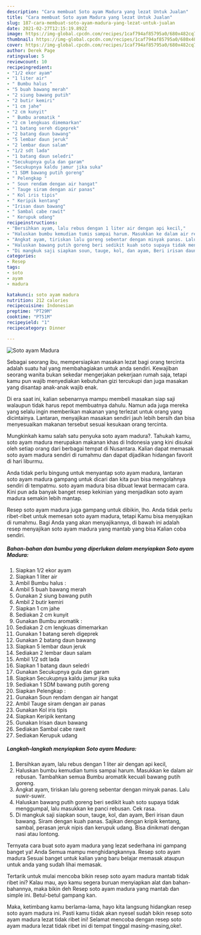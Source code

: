 ```yaml
---
description: "Cara membuat Soto ayam Madura yang lezat Untuk Jualan"
title: "Cara membuat Soto ayam Madura yang lezat Untuk Jualan"
slug: 187-cara-membuat-soto-ayam-madura-yang-lezat-untuk-jualan
date: 2021-02-27T12:15:19.892Z
image: https://img-global.cpcdn.com/recipes/1caf794af85795a0/680x482cq70/soto-ayam-madura-foto-resep-utama.jpg
thumbnail: https://img-global.cpcdn.com/recipes/1caf794af85795a0/680x482cq70/soto-ayam-madura-foto-resep-utama.jpg
cover: https://img-global.cpcdn.com/recipes/1caf794af85795a0/680x482cq70/soto-ayam-madura-foto-resep-utama.jpg
author: Derek Page
ratingvalue: 5
reviewcount: 10
recipeingredient:
- "1/2 ekor ayam"
- "1 liter air"
- " Bumbu halus "
- "5 buah bawang merah"
- "2 siung bawang putih"
- "2 butir kemiri"
- "1 cm jahe"
- "2 cm kunyit"
- " Bumbu aromatik "
- "2 cm lengkuas dimemarkan"
- "1 batang sereh digeprek"
- "2 batang daun bawang"
- "5 lembar daun jeruk"
- "2 lembar daun salam"
- "1/2 sdt lada"
- "1 batang daun seledri"
- "Secukupnya gula dan garam"
- "Secukupnya kaldu jamur jika suka"
- "1 SDM bawang putih goreng"
- " Pelengkap "
- " Soun rendam dengan air hangat"
- " Tauge siram dengan air panas"
- " Kol iris tipis"
- " Keripik kentang"
- "Irisan daun bawang"
- " Sambal cabe rawit"
- " Kerupuk udang"
recipeinstructions:
- "Bersihkan ayam, lalu rebus dengan 1 liter air dengan api kecil,"
- "Haluskan bumbu kemudian tumis sampai harum. Masukkan ke dalam air rebusan. Tambahkan semua Bumbu aromatik kecuali bawang putih goreng."
- "Angkat ayam, tiriskan lalu goreng sebentar dengan minyak panas. Lalu suwir-suwir."
- "Haluskan bawang putih goreng beri sedikit kuah soto supaya tidak menggumpal, lalu masukkan ke panci rebusan. Cek rasa."
- "Di mangkuk saji siapkan soun, tauge, kol, dan ayam, Beri irisan daun bawang. Siram dengan kuah panas. Sajikan dengan kripik kentang, sambal, perasan jeruk nipis dan kerupuk udang. Bisa dinikmati dengan nasi atau lontong."
categories:
- Resep
tags:
- soto
- ayam
- madura

katakunci: soto ayam madura 
nutrition: 212 calories
recipecuisine: Indonesian
preptime: "PT29M"
cooktime: "PT51M"
recipeyield: "1"
recipecategory: Dinner

---
```



![Soto ayam Madura](https://img-global.cpcdn.com/recipes/1caf794af85795a0/680x482cq70/soto-ayam-madura-foto-resep-utama.jpg)

Sebagai seorang ibu, mempersiapkan masakan lezat bagi orang tercinta adalah suatu hal yang membahagiakan untuk anda sendiri. Kewajiban seorang  wanita bukan sekedar mengerjakan pekerjaan rumah saja, tetapi kamu pun wajib menyediakan kebutuhan gizi tercukupi dan juga masakan yang disantap anak-anak wajib enak.

Di era  saat ini, kalian sebenarnya mampu membeli masakan siap saji walaupun tidak harus repot membuatnya dahulu. Namun ada juga mereka yang selalu ingin memberikan makanan yang terlezat untuk orang yang dicintainya. Lantaran, menyajikan masakan sendiri jauh lebih bersih dan bisa menyesuaikan makanan tersebut sesuai kesukaan orang tercinta. 



Mungkinkah kamu salah satu penyuka soto ayam madura?. Tahukah kamu, soto ayam madura merupakan makanan khas di Indonesia yang kini disukai oleh setiap orang dari berbagai tempat di Nusantara. Kalian dapat memasak soto ayam madura sendiri di rumahmu dan dapat dijadikan hidangan favorit di hari liburmu.

Anda tidak perlu bingung untuk menyantap soto ayam madura, lantaran soto ayam madura gampang untuk dicari dan kita pun bisa mengolahnya sendiri di tempatmu. soto ayam madura bisa dibuat lewat bermacam cara. Kini pun ada banyak banget resep kekinian yang menjadikan soto ayam madura semakin lebih mantap.

Resep soto ayam madura juga gampang untuk dibikin, lho. Anda tidak perlu ribet-ribet untuk memesan soto ayam madura, tetapi Kamu bisa menyajikan di rumahmu. Bagi Anda yang akan menyajikannya, di bawah ini adalah resep menyajikan soto ayam madura yang mantab yang bisa Kalian coba sendiri.

<!--inarticleads1-->

##### Bahan-bahan dan bumbu yang diperlukan dalam menyiapkan Soto ayam Madura:

1. Siapkan 1/2 ekor ayam
1. Siapkan 1 liter air
1. Ambil  Bumbu halus :
1. Ambil 5 buah bawang merah
1. Gunakan 2 siung bawang putih
1. Ambil 2 butir kemiri
1. Siapkan 1 cm jahe
1. Sediakan 2 cm kunyit
1. Gunakan  Bumbu aromatik :
1. Sediakan 2 cm lengkuas dimemarkan
1. Gunakan 1 batang sereh digeprek
1. Gunakan 2 batang daun bawang
1. Siapkan 5 lembar daun jeruk
1. Sediakan 2 lembar daun salam
1. Ambil 1/2 sdt lada
1. Siapkan 1 batang daun seledri
1. Gunakan Secukupnya gula dan garam
1. Siapkan Secukupnya kaldu jamur jika suka
1. Sediakan 1 SDM bawang putih goreng
1. Siapkan  Pelengkap :
1. Gunakan  Soun rendam dengan air hangat
1. Ambil  Tauge siram dengan air panas
1. Gunakan  Kol iris tipis
1. Siapkan  Keripik kentang
1. Gunakan Irisan daun bawang
1. Sediakan  Sambal cabe rawit
1. Sediakan  Kerupuk udang




<!--inarticleads2-->

##### Langkah-langkah menyiapkan Soto ayam Madura:

1. Bersihkan ayam, lalu rebus dengan 1 liter air dengan api kecil,
1. Haluskan bumbu kemudian tumis sampai harum. Masukkan ke dalam air rebusan. Tambahkan semua Bumbu aromatik kecuali bawang putih goreng.
1. Angkat ayam, tiriskan lalu goreng sebentar dengan minyak panas. Lalu suwir-suwir.
1. Haluskan bawang putih goreng beri sedikit kuah soto supaya tidak menggumpal, lalu masukkan ke panci rebusan. Cek rasa.
1. Di mangkuk saji siapkan soun, tauge, kol, dan ayam, Beri irisan daun bawang. Siram dengan kuah panas. Sajikan dengan kripik kentang, sambal, perasan jeruk nipis dan kerupuk udang. Bisa dinikmati dengan nasi atau lontong.




Ternyata cara buat soto ayam madura yang lezat sederhana ini gampang banget ya! Anda Semua mampu menghidangkannya. Resep soto ayam madura Sesuai banget untuk kalian yang baru belajar memasak ataupun untuk anda yang sudah lihai memasak.

Tertarik untuk mulai mencoba bikin resep soto ayam madura mantab tidak ribet ini? Kalau mau, ayo kamu segera buruan menyiapkan alat dan bahan-bahannya, maka bikin deh Resep soto ayam madura yang mantab dan simple ini. Betul-betul gampang kan. 

Maka, ketimbang kamu berlama-lama, hayo kita langsung hidangkan resep soto ayam madura ini. Pasti kamu tiidak akan nyesel sudah bikin resep soto ayam madura lezat tidak ribet ini! Selamat mencoba dengan resep soto ayam madura lezat tidak ribet ini di tempat tinggal masing-masing,oke!.

